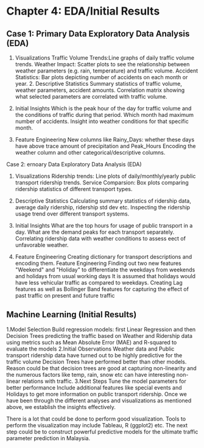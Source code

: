 # Chapter 4: EDA/Initial Results 

## Case 1: Primary Data Exploratory Data Analysis (EDA) 

1. Visualizations Traffic Volume Trends:Line graphs of daily traffic volume trends. Weather Impact: Scatter plots to see the relationship between weather parameters (e.g. rain, temperature) and traffic volume. Accident Statistics: Bar plots depicting number of accidents on each month or year. 2. Descriptive Statistics Summary statistics of traffic volume, weather parameters, accident amounts. Correlation matrix showing what selected parameters are correlated with traffic volume. 

2. Initial Insights Which is the peak hour of the day for traffic volume and the conditions of traffic during that period. Which month had maximum number of accidents. Insight into weather conditions for that specific month. 

3. Feature Engineering New columns like Rainy_Days: whether these days have above trace amount of precipitation and Peak_Hours Encoding the weather column and other categorical/descriptive columns. 

Case 2: ernoary Data Exploratory Data Analysis (EDA) 

1. Visualizations Ridership trends: Line plots of daily/monthly/yearly public transport ridership trends. Service Comparsion: Box plots comparing ridership statistics of different transport types. 

2. Descriptive Statistics Calculating summary statistics of ridership data, average daily ridership, ridership std dev etc. Inspecting the ridership usage trend over different transport systems. 

3. Initial Insights What are the top hours for usage of public transport in a day. What are the demand peaks for each transport separately. Correlating ridership data with weather conditions to assess eect of unfavorable weather. 

4. Feature Engineering 
Creating dictionary for transport descriptions and encoding them. Feature Engineering Finding out two new features "Weekend" and "Holiday" to differentiate the weekdays from weekends and holidays from usual working days It is assumed that holidays would have less vehicular traffic as compared to weekdays. 
Creating Lag features as well as Bollinger Band features for capturing the effect of past traffic on present and future traffic 

## Machine Learning (Initial Results) 

1.Model Selection Build regression models: first Linear Regression and then Decision Trees predicting the traffic based on Weather and Ridership data using metrics such as Mean Absolute Error (MAE) and R-squared to evaluate the models 
2.Initial Observations Weather data and Public transport ridership data have turned out to be highly predictive for the traffic volume Decision Trees have performed better than other models. Reason could be that decision trees are good at capturing non-linearity and the numerous factors like temp, rain, snow etc can have interesting non-linear relations with traffic. 
3.Next Steps Tune the model parameters for better performance Include additional features like special events and Holidays to get more information on public transport ridership. Once we have been through the different analyses and visualizations as mentioned above, we establish the insights effectively. 

There is a lot that could be done to perform good visualization. Tools to perform the visualization may include Tableau, R (ggplot2) etc. The next step could be to construct powerful predictive models for the ultimate traffic parameter prediction in Malaysia.

